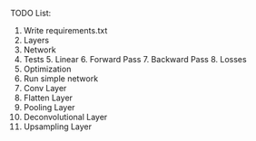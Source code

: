 TODO List:

1. Write requirements.txt
2. Layers
3. Network
4. Tests
    5. Linear
    6. Forward Pass
    7. Backward Pass
    8. Losses
8. Optimization
9. Run simple network
10. Conv Layer
11. Flatten Layer
12. Pooling Layer
13. Deconvolutional Layer
14. Upsampling Layer
